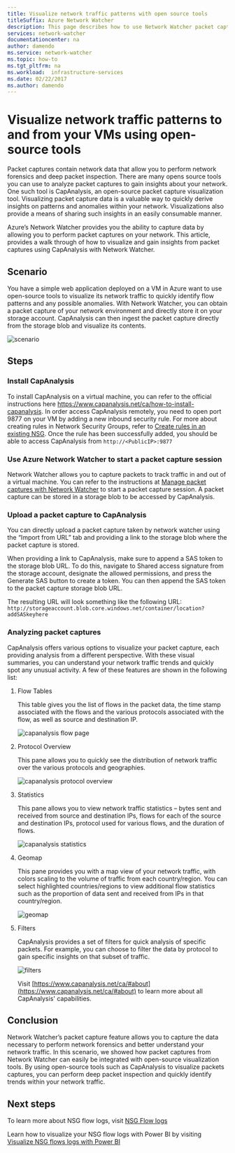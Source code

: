 ```yaml
---
title: Visualize network traffic patterns with open source tools
titleSuffix: Azure Network Watcher
description: This page describes how to use Network Watcher packet capture with Capanalysis to visualize traffic patterns to and from your VMs.
services: network-watcher
documentationcenter: na
author: damendo
ms.service: network-watcher
ms.topic: how-to
ms.tgt_pltfrm: na
ms.workload:  infrastructure-services
ms.date: 02/22/2017
ms.author: damendo
---
```


# Visualize network traffic patterns to and from your VMs using open-source tools

Packet captures contain network data that allow you to perform network forensics and deep packet inspection. There are many opens source tools you can use to analyze packet captures to gain insights about your network. One such tool is CapAnalysis, an open-source packet capture visualization tool. Visualizing packet capture data is a valuable way to quickly derive insights on patterns and anomalies within your network. Visualizations also provide a means of sharing such insights in an easily consumable manner.

Azure’s Network Watcher provides you the ability to capture data by allowing you to perform packet captures on your network. This article, provides a walk through of how to visualize and gain insights from packet captures using CapAnalysis with Network Watcher.

## Scenario

You have a simple web application deployed on a VM in Azure want to use open-source tools to visualize its network traffic to quickly identify flow patterns and any possible anomalies. With Network Watcher, you can obtain a packet capture of your network environment and directly store it on your storage account. CapAnalysis can then ingest the packet capture directly from the storage blob and visualize its contents.

![scenario][1]

## Steps

### Install CapAnalysis

To install CapAnalysis on a virtual machine, you can refer to the official instructions here https://www.capanalysis.net/ca/how-to-install-capanalysis.
In order access CapAnalysis remotely, you need to open port 9877 on your VM by adding a new inbound security rule. For more about creating rules in Network Security Groups, refer to [Create rules in an existing NSG](../virtual-network/manage-network-security-group.md#create-a-security-rule). Once the rule has been successfully added, you should be able to access CapAnalysis from `http://<PublicIP>:9877`

### Use Azure Network Watcher to start a packet capture session

Network Watcher allows you to capture packets to track traffic in and out of a virtual machine. You can refer to the instructions at [Manage packet captures with Network Watcher](network-watcher-packet-capture-manage-portal.md) to start a packet capture session. A packet capture can be stored in a storage blob to be accessed by CapAnalysis.

### Upload a packet capture to CapAnalysis
You can directly upload a packet capture taken by network watcher using the “Import from URL” tab and providing a link to the storage blob where the packet capture is stored.

When providing a link to CapAnalysis, make sure to append a SAS token to the storage blob URL.  To do this, navigate to Shared access signature from the storage account, designate the allowed permissions, and press the Generate SAS button to create a token. You can then append the SAS token to the packet capture storage blob URL.

The resulting URL will look something like the following URL: `http://storageaccount.blob.core.windows.net/container/location?addSASkeyhere`


### Analyzing packet captures

CapAnalysis offers various options to visualize your packet capture, each providing analysis from a different perspective. With these visual summaries, you can understand your network traffic trends and quickly spot any unusual activity. A few of these features are shown in the following list:

1. Flow Tables

    This table gives you the list of flows in the packet data, the time stamp associated with the flows and the various protocols associated with the flow, as well as source and destination IP.

    ![capanalysis flow page][5]

1. Protocol Overview

    This pane allows you to quickly see the distribution of network traffic over the various protocols and geographies.

    ![capanalysis protocol overview][6]

1. Statistics

    This pane allows you to view network traffic statistics – bytes sent and received from source and destination IPs, flows for each of the source and destination IPs, protocol used for various flows, and the duration of flows.

    ![capanalysis statistics][7]

1. Geomap

    This pane provides you with a map view of your network traffic, with colors scaling to the volume of traffic from each country/region. You can select highlighted countries/regions to view additional flow statistics such as the proportion of data sent and received from IPs in that country/region.

    ![geomap][8]

1. Filters

    CapAnalysis provides a set of filters for quick analysis of specific packets. For example, you can choose to filter the data by protocol to gain specific insights on that subset of traffic.

    ![filters][11]

    Visit [https://www.capanalysis.net/ca/#about](https://www.capanalysis.net/ca/#about) to learn more about all CapAnalysis' capabilities.

## Conclusion

Network Watcher’s packet capture feature allows you to capture the data necessary to perform network forensics and better understand your network traffic. In this scenario, we showed how packet captures from Network Watcher can easily be integrated with open-source visualization tools. By using open-source tools such as CapAnalysis to visualize packets captures, you can perform deep packet inspection and quickly identify trends within your network traffic.

## Next steps

To learn more about NSG flow logs, visit [NSG Flow logs](network-watcher-nsg-flow-logging-overview.md)

Learn how to visualize your NSG flow logs with Power BI by visiting [Visualize NSG flows logs with Power BI](network-watcher-visualize-nsg-flow-logs-power-bi.md)
<!--Image references-->

[1]: ./media/network-watcher-using-open-source-tools/figure1.png
[2]: ./media/network-watcher-using-open-source-tools/figure2.png
[3]: ./media/network-watcher-using-open-source-tools/figure3.png
[4]: ./media/network-watcher-using-open-source-tools/figure4.png
[5]: ./media/network-watcher-using-open-source-tools/figure5.png
[6]: ./media/network-watcher-using-open-source-tools/figure6.png
[7]: ./media/network-watcher-using-open-source-tools/figure7.png
[8]: ./media/network-watcher-using-open-source-tools/figure8.png
[9]: ./media/network-watcher-using-open-source-tools/figure9.png
[10]: ./media/network-watcher-using-open-source-tools/figure10.png
[11]: ./media/network-watcher-using-open-source-tools/figure11.png
